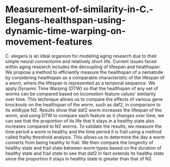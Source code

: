 # Measurement-of-similarity-in-C.-Elegans-healthspan-using-dynamic-time-warping-on-movement-features

C. elegans is an ideal organism for modeling aging research due to their simple neural connectome and relatively short life. Current issues faced within aging research includes the decoupling of lifespan and healthspan. We propose a method to efficiently measure the healthspan of a nematode by considering healthspan as a comparable characteristic of the lifespan of a worm, where the lifespan is represented as a temporal sequence. We apply Dynamic Time Warping (DTW) so that the healthspan of any set of worms can be compared based on locomotion feature values’ similarity over time. This technique allows us to compare the effects of various gene knockouts on the healthspan of the worm, such as daf2, in comparison to its wildtype N2. Results show that daf2 worm increases the lifespan of the worm, and using DTW to compare each feature as it changes over time, we can see that the proportion of its life that it stays in a healthy state also increases compared to N2 worms. To validate the results, we measure the time period a worm is healthy and the time period it is frail using a method called frailty threshold analysis. This allows us to determine the day a worm converts from being healthy to frail. We then compare the longevity of healthy state and frail state between worm types based on the duration of healthy state and frail state to see that daf2 in fact extends its healthy state since the proportion it stays in healthy state is greater than that of N2.
